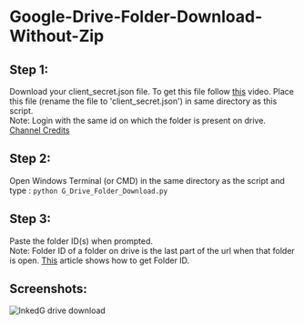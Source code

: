 #  Google-Drive-Folder-Download-Without-Zip

## Step 1:
Download your client_secret.json file. To get this file follow [this][link1] video. Place this file (rename the file to 'client_secret.json') in same directory as this script.<br />
Note: Login with the same id on which the folder is present on drive.
 [Channel Credits][link2]

[link1]: <https://www.youtube.com/watch?v=6bzzpda63H0>
[link2]: <https://www.youtube.com/channel/UCvVZ19DRSLIC2-RUOeWx8ug>

## Step 2: 
Open Windows Terminal (or CMD) in the same directory as the script and type : `python G_Drive_Folder_Download.py`

## Step 3: 
Paste the folder ID(s) when prompted. <br />
Note: Folder ID of a folder on drive is the last part of the url when that folder is open. [This][link3] article shows how to get Folder ID. 

[link3]: <https://robindirksen.com/blog/where-do-i-get-google-drive-folder-id>

## Screenshots:

![InkedG drive download](https://user-images.githubusercontent.com/71930390/183724620-cea8939d-5ccb-41cf-9b37-ed9bf4b18df2.jpg)

